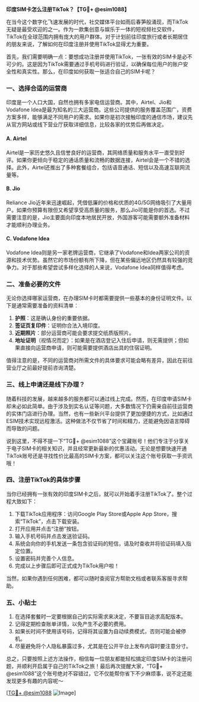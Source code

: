**印度SIM卡怎么注册TikTok？【TG💪+ @esim1088】**

在当今这个数字化飞速发展的时代，社交媒体平台如雨后春笋般涌现，而TikTok无疑是最受欢迎的之一。作为一款集创意与娱乐于一体的短视频社交软件，TikTok在全球范围内拥有庞大的用户群体。对于计划前往印度旅行或者长期居住的朋友来说，了解如何在印度注册并使用TikTok显得尤为重要。

首先，我们需要明确一点：要想成功注册并使用TikTok，一张有效的SIM卡是必不可少的。这是因为TikTok需要通过手机号码进行验证，以确保每位用户的账户安全性和真实性。那么，在印度如何获取一张适合自己的SIM卡呢？

### 一、选择合适的运营商

印度是一个人口大国，自然也拥有多家电信运营商。其中，Airtel、Jio和Vodafone Idea是最为知名的三大运营商。这些公司提供的服务覆盖范围广，资费方案多样，能够满足不同用户的需求。如果你是初次接触印度的通信市场，建议先从官方网站或线下营业厅获取详细信息，比较各家的优势后再做决定。

#### A. Airtel
Airtel是一家历史悠久且信誉良好的运营商，其网络质量和服务水平一直受到好评。如果你更倾向于稳定的通话质量和流畅的数据连接，Airtel会是一个不错的选择。此外，Airtel还推出了多种套餐组合，包括语音通话、短信以及高速互联网流量等。

#### B. Jio
Reliance Jio近年来迅速崛起，凭借低廉的价格和优质的4G/5G网络吸引了大量用户。如果你预算有限但又希望享受高质量的服务，那么Jio可能是你的首选。不过需要注意的是，Jio主要面向印度本地居民开放，外国游客可能需要额外准备材料才能顺利办理业务。

#### C. Vodafone Idea
Vodafone Idea则是另一家老牌运营商，它继承了Vodafone和Idea两家公司的资源和技术优势。虽然它的市场份额有所下降，但在某些偏远地区仍然具有较强的竞争力。对于那些希望尝试多样化选择的人来说，Vodafone Idea同样值得考虑。

### 二、准备必要的文件

无论你选择哪家运营商，在办理SIM卡时都需要提供一些基本的身份证明文件。以下是通常需要准备的资料清单：

1. **护照**：这是确认身份的重要依据。
2. **签证页复印件**：证明你合法入境印度。
3. **近期照片**：部分运营商可能会要求提交纸质版照片。
4. **地址证明**（视情况而定）：如果是在酒店登记入住后申请，则无需提供；但如果直接向运营商申请，则可能需要提供酒店出具的住宿证明。

值得注意的是，不同的运营商对所需文件的具体要求可能会略有差异，因此在前往营业厅之前最好提前咨询清楚。

### 三、线上申请还是线下办理？

随着科技的发展，越来越多的服务都可以通过线上完成。然而，在印度申请SIM卡却未必如此简单。由于涉及到实名认证等问题，大多数情况下仍需亲自前往运营商的实体门店进行办理。当然，也有一些新兴平台提供了更加便捷的方式，比如通过ESIM技术实现远程激活。这种做法不仅节省了时间和精力，还能避免因语言障碍而导致的问题。

说到这里，不得不提一下“TG💪+ @esim1088”这个宝藏账号！他们专注于分享关于电子SIM卡的相关知识，并且经常更新最新的优惠活动。无论是想要快速开通TikTok账号还是寻找性价比最高的SIM卡方案，都可以关注这个账号获取一手资讯哦！

### 四、注册TikTok的具体步骤

当你已经拥有一张有效的印度SIM卡之后，就可以开始着手注册TikTok了。整个过程大致如下：

1. 下载TikTok应用程序：访问Google Play Store或Apple App Store，搜索“TikTok”，点击下载安装。
2. 打开应用并点击“注册”按钮。
3. 输入手机号码并点击发送验证码。
4. 系统会向你的手机发送一条包含验证码的短信，请及时查收并将验证码填入指定位置。
5. 设置密码并完善个人信息。
6. 完成以上步骤后即可正式成为TikTok用户啦！

当然，如果你遇到任何困难，都可以随时查阅官方帮助文档或者联系客服寻求帮助。

### 五、小贴士

1. 在选择套餐时一定要根据自己的实际需求来决定，不要盲目追求高配版本。
2. 记得定期检查账单详情，以免产生不必要的费用。
3. 如果长时间不使用该号码，记得将其设置为自动续费模式，否则可能会被停机。
4. 尽量避免将个人隐私暴露过多，尤其是在公开平台上发布内容时要注意分寸。

总之，只要按照上述方法操作，相信每一位朋友都能轻松搞定印度SIM卡的注册问题，并顺利开启属于自己的TikTok之旅！最后再次提醒大家，“TG💪+ @esim1088”这个账号绝对不容错过，它不仅能帮你省下不少麻烦事，说不定还能发现更多有趣的内容呢～

[[TG💪+ @esim1088](https://t.me/s/esim1088) ![Image](https://i.postimg.cc/4NQfJmqS/Snipaste-2025-05-13-00-14-12.png)]